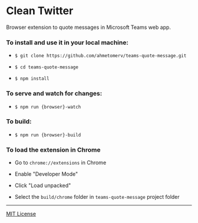 # Clean Twitter
Browser extension to quote messages in Microsoft Teams web app.

### To install and use it in your local machine:

- `$ git clone https://github.com/ahmetomerv/teams-quote-message.git`

- `$ cd teams-quote-message`

- `$ npm install`

### To serve and watch for changes:

- `$ npm run {browser}-watch`

### To build:

- `$ npm run {browser}-build`

### To load the extension in Chrome

- Go to `chrome://extensions` in Chrome

- Enable "Developer Mode"

- Click "Load unpacked"

- Select the `build/chrome` folder in `teams-quote-message` project folder

---
[MIT License](https://opensource.org/licenses/MIT)